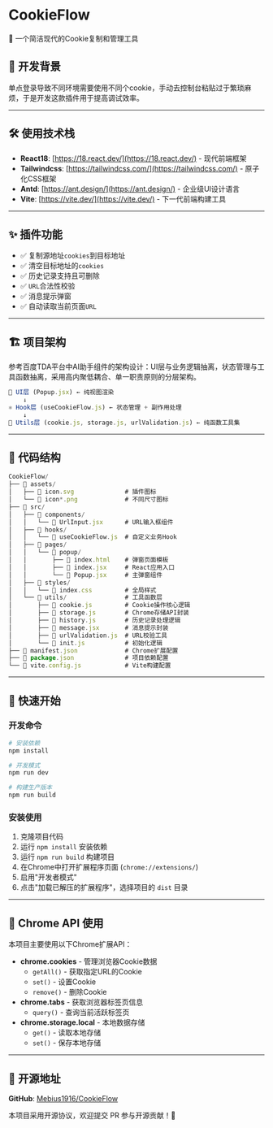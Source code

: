 # CookieFlow

🚀 一个简洁现代的Cookie复制和管理工具

## 📖 开发背景

单点登录导致不同环境需要使用不同个cookie，手动去控制台粘贴过于繁琐麻烦，于是开发这款插件用于提高调试效率。

---

## 🛠️ 使用技术栈

- **React18**: [https://18.react.dev/](https://18.react.dev/) - 现代前端框架
- **Tailwindcss**: [https://tailwindcss.com/](https://tailwindcss.com/) - 原子化CSS框架
- **Antd**: [https://ant.design/](https://ant.design/) - 企业级UI设计语言
- **Vite**: [https://vite.dev/](https://vite.dev/) - 下一代前端构建工具

---

## ✨ 插件功能

- ✅ 复制源地址`cookies`到目标地址
- ✅ 清空目标地址的`cookies`
- ✅ 历史记录支持且可删除
- ✅ `URL`合法性校验
- ✅ 消息提示弹窗
- ✅ 自动读取当前页面`URL`

---

## 🏗️ 项目架构

参考百度TDA平台中AI助手组件的架构设计：UI层与业务逻辑抽离，状态管理与工具函数抽离，采用高内聚低耦合、单一职责原则的分层架构。

```JavaScript
🎨 UI层 (Popup.jsx) ← 纯视图渲染
    ↓
⚛️ Hook层 (useCookieFlow.js) ← 状态管理 + 副作用处理
    ↓
🔧 Utils层 (cookie.js, storage.js, urlValidation.js) ← 纯函数工具集
```

---

## 📁 代码结构

```JavaScript
CookieFlow/
├── 📁 assets/
│   ├── 📄 icon.svg              # 插件图标
│   └── 📄 icon*.png             # 不同尺寸图标
├── 📁 src/
│   ├── 📁 components/
│   │   └── 📄 UrlInput.jsx      # URL输入框组件
│   ├── 📁 hooks/
│   │   └── 📄 useCookieFlow.js  # 自定义业务Hook
│   ├── 📁 pages/
│   │   └── 📁 popup/
│   │       ├── 📄 index.html    # 弹窗页面模板
│   │       ├── 📄 index.jsx     # React应用入口
│   │       └── 📄 Popup.jsx     # 主弹窗组件
│   ├── 📁 styles/
│   │   └── 📄 index.css         # 全局样式
│   └── 📁 utils/                # 工具函数层
│       ├── 📄 cookie.js         # Cookie操作核心逻辑
│       ├── 📄 storage.js        # Chrome存储API封装
│       ├── 📄 history.js        # 历史记录处理逻辑
│       ├── 📄 message.jsx       # 消息提示封装
│       ├── 📄 urlValidation.js  # URL校验工具
│       └── 📄 init.js           # 初始化逻辑
├── 📄 manifest.json             # Chrome扩展配置
├── 📄 package.json              # 项目依赖配置
└── 📄 vite.config.js            # Vite构建配置
```

---

## 🚀 快速开始

### 开发命令

```Bash
# 安装依赖
npm install

# 开发模式
npm run dev

# 构建生产版本
npm run build
```

### 安装使用

1. 克隆项目代码
2. 运行 `npm install` 安装依赖
3. 运行 `npm run build` 构建项目
4. 在Chrome中打开扩展程序页面 (`chrome://extensions/`)
5. 启用"开发者模式"
6. 点击"加载已解压的扩展程序"，选择项目的 `dist` 目录

---

## 🔌 Chrome API 使用

本项目主要使用以下Chrome扩展API：

- **chrome.cookies** - 管理浏览器Cookie数据
    - `getAll()` - 获取指定URL的Cookie
    - `set()` - 设置Cookie
    - `remove()` - 删除Cookie
- **chrome.tabs** - 获取浏览器标签页信息
    - `query()` - 查询当前活跃标签页
- **chrome.storage.local** - 本地数据存储
    - `get()` - 读取本地存储
    - `set()` - 保存本地存储

---

## 🔗 开源地址

**GitHub**: [Mebius1916/CookieFlow](https://github.com/Mebius1916/CookieFlow)

本项目采用开源协议，欢迎提交 PR 参与开源贡献！🎉